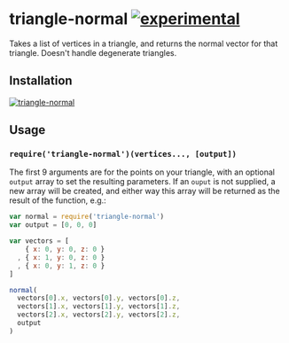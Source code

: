 # triangle-normal [![experimental](http://hughsk.github.io/stability-badges/dist/experimental.svg)](http://github.com/hughsk/stability-badges) #

Takes a list of vertices in a triangle, and returns the normal vector for that
triangle. Doesn't handle degenerate triangles.

## Installation ##

[![triangle-normal](https://nodei.co/npm/triangle-normal.png?mini=true)](https://nodei.co/npm/triangle-normal)

## Usage ##

### `require('triangle-normal')(vertices..., [output])` ###

The first 9 arguments are for the points on your triangle, with an optional
`output` array to set the resulting parameters. If an `ouput` is not supplied,
a new array will be created, and either way this array will be returned as the
result of the function, e.g.:

``` javascript
var normal = require('triangle-normal')
var output = [0, 0, 0]

var vectors = [
    { x: 0, y: 0, z: 0 }
  , { x: 1, y: 0, z: 0 }
  , { x: 0, y: 1, z: 0 }
]

normal(
  vectors[0].x, vectors[0].y, vectors[0].z,
  vectors[1].x, vectors[1].y, vectors[1].z,
  vectors[2].x, vectors[2].y, vectors[2].z,
  output
)
```
